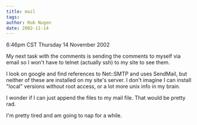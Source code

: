 ```yaml
---
title: mail
tags: 
author: Rob Nugen
date: 2002-11-14
---
```


<p class=date>6:46pm CST Thursday 14 November 2002</p>

<p>My next task with the comments is sending the comments to myself
via email so I won't have to telnet (actually ssh) to my site to see
them.</p>

<p>I look on google and find references to Net::SMTP and uses
SendMail, but neither of these are installed on my site's server.  I
don't imagine I can install "local" versions without root access, or a
lot more unix info in my brain.</p>

<p>I wonder if I can just append the files to my mail file.  That
would be pretty rad.</p>

<p>I'm pretty tired and am going to nap for a while.</p>
